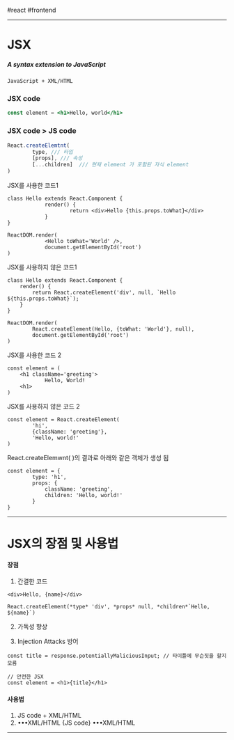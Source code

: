 #react #frontend 

---

# JSX
#####  A syntax extension to JavaScript
	JavaScript + XML/HTML

### JSX code
```jsx
const element = <h1>Hello, world</h1>
```

### JSX code > JS code
```jsx
React.createElemtnt(
		type, /// 타입
		[props], /// 속성
		[...children]  /// 현재 element 가 포함된 자식 element
)
```

JSX를 사용한 코드1 
```JSX
class Hello extends React.Component {
			render() {
					return <div>Hello {this.props.toWhat}</div>
			}
}

ReactDOM.render(
			<Hello toWhat='World' />,
			document.getElementById('root')
)
```

JSX를 사용하지 않은 코드1
```JS
class Hello extends React.Component {
	render() {
		return React.createElement('div', null, `Hello ${this.props.toWhat}`);
	}
}

ReactDOM.render(
		React.createElement(Hello, {toWhat: 'World'}, null),
		document.getElementById('root')
)
```

JSX를 사용한 코드 2
```JSX
const element = (
	<h1 className='greeting'>
			Hello, World!
	<h1> 
)
```

JSX를 사용하지 않은 코드 2
```JS
const element = React.createElement(
		'hi',
		{className: 'greeting'},
		'Hello, world!'
)
```

React.createElemwnt( )의 결과로 아래와 같은 객체가 생성 됨
```JS
const element = {
		type: 'h1',
		props: {
			className: 'greeting',
			children: 'Hello, world!'
		}
}
```

---
# JSX의 장점 및 사용법

#### 장점
1. 간결한 코드
```JSX
<div>Hello, {name}</div>
```

```JS
React.createElement(*type* 'div', *props* null, *children*`Hello, ${name}`)
```

2. 가독성 향상

3. Injection Attacks 방어
```JSX
const title = response.potentiallyMaliciousInput; // 타이틀에 무슨짓을 할지 모름

// 안전한 JSX
const element = <h1>{title}</h1>
```

#### 사용법
1. JS code + XML/HTML
2. •••XML/HTML {JS code} •••XML/HTML

---

